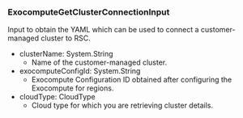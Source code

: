 ### ExocomputeGetClusterConnectionInput
Input to obtain the YAML which can be used to connect a customer-managed cluster to RSC.

- clusterName: System.String
  - Name of the customer-managed cluster.
- exocomputeConfigId: System.String
  - Exocompute Configuration ID obtained after configuring the Exocompute for regions.
- cloudType: CloudType
  - Cloud type for which you are retrieving cluster details.
